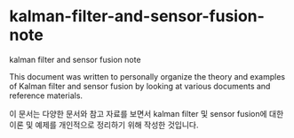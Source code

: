 # kalman-filter-and-sensor-fusion-note
kalman filter and sensor fusion note



This document was written to personally organize the theory and examples of Kalman filter and sensor fusion by looking at various documents and reference materials.

이 문서는 다양한 문서와 참고 자료를 보면서 kalman filter 및 sensor fusion에 대한 이론 및 예제를 개인적으로 정리하기 위해 작성한 것입니다.
